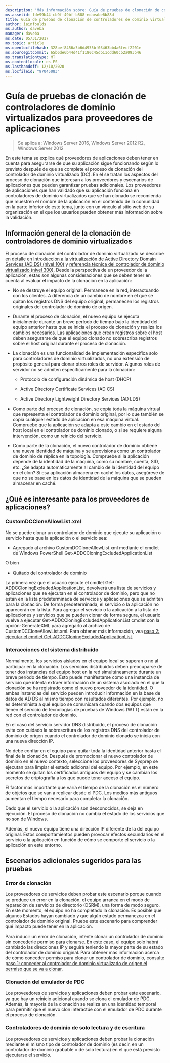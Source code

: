 ```yaml
---
description: 'Más información sobre: Guía de pruebas de clonación de controladores de dominio virtualizados para proveedores de aplicaciones'
ms.assetid: fde99b44-cb9f-49bf-b888-edaeabe6b88d
title: Guía de pruebas de clonación de controladores de dominio virtualizados para proveedores de aplicaciones
author: iainfoulds
ms.author: daveba
manager: daveba
ms.date: 05/31/2017
ms.topic: article
ms.openlocfilehash: 328bef8456a5b6d4955bf03463bb4a6fecf2201e
ms.sourcegitcommit: 65b6de6b44d41f1180c45db11cdd60cb2a093b46
ms.translationtype: MT
ms.contentlocale: es-ES
ms.lasthandoff: 12/10/2020
ms.locfileid: "97045083"
---
```

# <a name="virtualized-domain-controller-cloning-test-guidance-for-application-vendors"></a>Guía de pruebas de clonación de controladores de dominio virtualizados para proveedores de aplicaciones

>Se aplica a: Windows Server 2016, Windows Server 2012 R2, Windows Server 2012

En este tema se explica qué proveedores de aplicaciones deben tener en cuenta para asegurarse de que su aplicación sigue funcionando según lo previsto después de que se complete el proceso de clonación del controlador de dominio virtualizado (DC). En él se tratan los aspectos del proceso de clonación que interesan a los proveedores y escenarios de aplicaciones que pueden garantizar pruebas adicionales. Los proveedores de aplicaciones que han validado que su aplicación funciona en controladores de dominio virtualizados que se han clonado se recomienda que muestren el nombre de la aplicación en el contenido de la comunidad en la parte inferior de este tema, junto con un vínculo al sitio web de su organización en el que los usuarios pueden obtener más información sobre la validación.

## <a name="overview-of-virtualized-dc-cloning"></a>Información general de la clonación de controladores de dominio virtualizados
El proceso de clonación del controlador de dominio virtualizado se describe en detalle en [Introducción a la virtualización de Active Directory Domain Services (AD DS) (nivel 100)](../../introduction-to-active-directory-domain-services-ad-ds-virtualization-level-100.md) y [referencia técnica del controlador de dominio virtualizado (nivel 300)](../../deploy/virtual-dc/virtualized-domain-controller-technical-reference--level-300-.md). Desde la perspectiva de un proveedor de la aplicación, estas son algunas consideraciones que se deben tener en cuenta al evaluar el impacto de la clonación en la aplicación:

-   No se destruye el equipo original. Permanece en la red, interactuando con los clientes. A diferencia de un cambio de nombre en el que se quitan los registros DNS del equipo original, permanecen los registros originales del controlador de dominio de origen.

-   Durante el proceso de clonación, el nuevo equipo se ejecuta inicialmente durante un breve período de tiempo bajo la identidad del equipo anterior hasta que se inicia el proceso de clonación y realiza los cambios necesarios. Las aplicaciones que crean registros sobre el host deben asegurarse de que el equipo clonado no sobrescriba registros sobre el host original durante el proceso de clonación.

-   La clonación es una funcionalidad de implementación específica solo para controladores de dominio virtualizados, no una extensión de propósito general para clonar otros roles de servidor. Algunos roles de servidor no se admiten específicamente para la clonación:

    -   Protocolo de configuración dinámica de host (DHCP)

    -   Active Directory Certificate Services (AD CS)

    -   Active Directory Lightweight Directory Services (AD LDS)

-   Como parte del proceso de clonación, se copia toda la máquina virtual que representa el controlador de dominio original, por lo que también se copia cualquier estado de aplicación en esa máquina virtual. Compruebe que la aplicación se adapta a este cambio en el estado del host local en el controlador de dominio clonado, o si se requiere alguna intervención, como un reinicio del servicio.

-   Como parte de la clonación, el nuevo controlador de dominio obtiene una nueva identidad de máquina y se aprovisiona como un controlador de dominio de réplica en la topología. Compruebe si la aplicación depende de la identidad de la máquina, como su nombre, cuenta, SID, etc. ¿Se adapta automáticamente al cambio de la identidad del equipo en el clon? Si esa aplicación almacena en caché los datos, asegúrese de que no se base en los datos de identidad de la máquina que se pueden almacenar en caché.

## <a name="what-is-interesting-for-application-vendors"></a>¿Qué es interesante para los proveedores de aplicaciones?

### <a name="customdccloneallowlistxml"></a>CustomDCCloneAllowList.xml
No se puede clonar un controlador de dominio que ejecute su aplicación o servicio hasta que la aplicación o el servicio sea:

-   Agregado al archivo CustomDCCloneAllowList.xml mediante el cmdlet de Windows PowerShell Get-ADDCCloningExcludedApplicationList

O bien

-   Quitado del controlador de dominio

La primera vez que el usuario ejecute el cmdlet Get-ADDCCloningExcludedApplicationList, devolverá una lista de servicios y aplicaciones que se ejecutan en el controlador de dominio, pero que no están en la lista predeterminada de servicios y aplicaciones que se admiten para la clonación. De forma predeterminada, el servicio o la aplicación no aparecerán en la lista. Para agregar el servicio o la aplicación a la lista de aplicaciones y servicios que se pueden clonar de forma segura, el usuario vuelve a ejecutar Get-ADDCCloningExcludedApplicationList cmdlet con la opción-GenerateXML para agregarlo al archivo de CustomDCCloneAllowList.xml. Para obtener más información, vea [paso 2: ejecutar el cmdlet Get-ADDCCloningExcludedApplicationList](/powershell/module/addsadministration/get-addccloningexcludedapplicationlist).

### <a name="distributed-system-interactions"></a>Interacciones del sistema distribuido
Normalmente, los servicios aislados en el equipo local se superan o no al participar en la clonación. Los servicios distribuidos deben preocuparse de tener dos instancias del equipo host en la red simultáneamente durante un breve período de tiempo. Esto puede manifestarse como una instancia de servicio que intenta extraer información de un sistema asociado en el que la clonación se ha registrado como el nuevo proveedor de la identidad. O ambas instancias del servicio pueden introducir información en la base de datos de AD DS al mismo tiempo con resultados diferentes. Por ejemplo, no es determinista a qué equipo se comunicará cuando dos equipos que tienen el servicio de tecnologías de pruebas de Windows (WTT) están en la red con el controlador de dominio.

En el caso del servicio servidor DNS distribuido, el proceso de clonación evita con cuidado la sobrescritura de los registros DNS del controlador de dominio de origen cuando el controlador de dominio clonado se inicia con una nueva dirección IP.

No debe confiar en el equipo para quitar toda la identidad anterior hasta el final de la clonación. Después de promocionar el nuevo controlador de dominio en el nuevo contexto, seleccione los proveedores de Sysprep se ejecutan para limpiar el estado adicional del equipo. Por ejemplo, en este momento se quitan los certificados antiguos del equipo y se cambian los secretos de criptografía a los que puede tener acceso el equipo.

El factor más importante que varía el tiempo de la clonación es el número de objetos que se van a replicar desde el PDC. Los medios más antiguos aumentan el tiempo necesario para completar la clonación.

Dado que el servicio o la aplicación son desconocidos, se deja en ejecución. El proceso de clonación no cambia el estado de los servicios que no son de Windows.

Además, el nuevo equipo tiene una dirección IP diferente de la del equipo original. Estos comportamientos pueden provocar efectos secundarios en el servicio o la aplicación en función de cómo se comporte el servicio o la aplicación en este entorno.

## <a name="additional-scenarios-suggested-for-testing"></a>Escenarios adicionales sugeridos para las pruebas

### <a name="cloning-failure"></a>Error de clonación
Los proveedores de servicios deben probar este escenario porque cuando se produce un error en la clonación, el equipo arranca en el modo de reparación de servicios de directorio (DSRM), una forma de modo seguro. En este momento, el equipo no ha completado la clonación. Es posible que algunos Estados hayan cambiado y que algún estado permanezca en el controlador de dominio original. Pruebe este escenario para comprender qué impacto puede tener en la aplicación.

Para inducir un error de clonación, intente clonar un controlador de dominio sin concederle permiso para clonarse. En este caso, el equipo solo habrá cambiado las direcciones IP y seguirá teniendo la mayor parte de su estado del controlador de dominio original. Para obtener más información acerca de cómo conceder permiso para clonar un controlador de dominio, consulte [paso 1: conceder al controlador de dominio virtualizado de origen el permiso que se va a clonar](../../get-started/virtual-dc/virtualized-domain-controller-deployment-and-configuration.md).

### <a name="pdc-emulator-cloning"></a>Clonación del emulador de PDC
Los proveedores de servicios y aplicaciones deben probar este escenario, ya que hay un reinicio adicional cuando se clona el emulador de PDC. Además, la mayoría de la clonación se realiza en una identidad temporal para permitir que el nuevo clon interactúe con el emulador de PDC durante el proceso de clonación.

### <a name="writable-versus-read-only-domain-controllers"></a>Controladores de dominio de solo lectura y de escritura
Los proveedores de servicios y aplicaciones deben probar la clonación mediante el mismo tipo de controlador de dominio (es decir, en un controlador de dominio grabable o de solo lectura) en el que está previsto ejecutarse el servicio.
